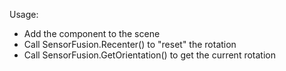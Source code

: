 Usage:
- Add the component to the scene
- Call SensorFusion.Recenter() to "reset" the rotation
- Call SensorFusion.GetOrientation() to get the current rotation
